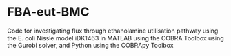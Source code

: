 # FBA-eut-BMC
Code for investigating flux through ethanolamine utilisation pathway using the E. coli Nissle model iDK1463 in MATLAB using the COBRA Toolbox using the Gurobi solver, and Python using the COBRApy Toolbox
